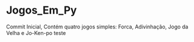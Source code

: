 # Jogos_Em_Py
Commit Inicial, Contém quatro jogos simples: Forca, Adivinhação, Jogo da Velha e Jo-Ken-po 
teste
